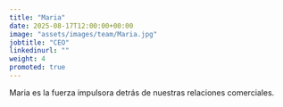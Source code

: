 ```yaml
---
title: "Maria"
date: 2025-08-17T12:00:00+00:00
image: "assets/images/team/Maria.jpg"
jobtitle: "CEO"
linkedinurl: ""
weight: 4
promoted: true
---
```


Maria es la fuerza impulsora detrás de nuestras relaciones comerciales.
